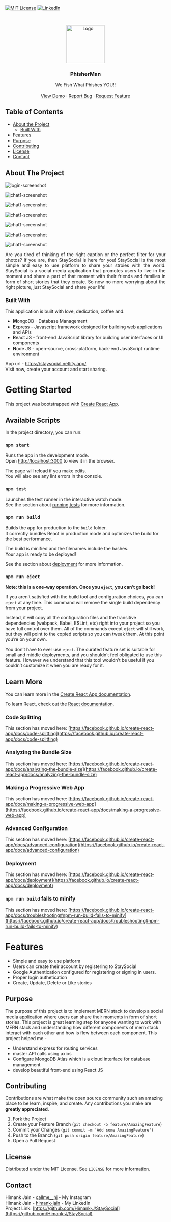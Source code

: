 [![MIT License][license-shield]][license-url]
[![LinkedIn][linkedin-shield]][linkedin-url]


<!-- PROJECT LOGO -->
<br />
<p align="center">
  <a href="https://ibb.co/sC0TMQV">
    <img src="githubimg/Logo006.png" alt="Logo" width="120" height="120">
  </a>

  <h3 align="center">PhisherMan</h3>

  <p align="center">
    We Fish What Phishes YOU!!
    <br />
    <br />
    <a href="https://phisherman-urldetection.herokuapp.com/">View Demo</a>
    ·
    <a href="https://github.com/Himank-J/">Report Bug</a>
    ·
    <a href="https://github.com/Himank-J/">Request Feature</a>
  </p>
</p>

<!-- TABLE OF CONTENTS -->
## Table of Contents

* [About the Project](#about-the-project)
  * [Built With](#built-with)
* [Features](#features)
* [Purpose](#purpose)
* [Contributing](#contributing)
* [License](#license)
* [Contact](#contact)

<!-- ABOUT THE PROJECT -->
## About The Project
![login-screenshot](githubimg/Img1.JPG)

![chat1-screenshot](githubimg/Img2.JPG)

![chat1-screenshot](githubimg/Img3.JPG)

![chat1-screenshot](githubimg/Img4.JPG)

![chat1-screenshot](githubimg/Img5.JPG)

![chat1-screenshot](githubimg/Result1.JPG)

![chat1-screenshot](githubimg/Result2.JPG)
<br />
<p align="justify">Are you tired of thinking of the right caption or the perfect filter for your photos? If you are, then StaySocial is here for you! StaySocial is the most simple and easy to use platform to share your stroies with the world. StaySocial is a social media application that promotes users to live in the moment and share a part of that moment with their friends and families in form of short stories that they create. So now no more worrying about the right picture, just StaySocial and share your life!</p>

### Built With
This application is built with love, dedication, coffee and:
* **M**ongoDB - Database Management
* **E**xpress - Javascript framework designed for building web applications and APIs
* **R**eact JS - front-end JavaScript library for building user interfaces or UI components
* **N**ode JS - open-source, cross-platform, back-end JavaScript runtime environment


App url - https://staysocial.netlify.app/  <br/>
Visit now, create your account and start sharing.

# Getting Started 

This project was bootstrapped with [Create React App](https://github.com/facebook/create-react-app).

## Available Scripts

In the project directory, you can run:

### `npm start`

Runs the app in the development mode.\
Open [http://localhost:3000](http://localhost:3000) to view it in the browser.

The page will reload if you make edits.\
You will also see any lint errors in the console.

### `npm test`

Launches the test runner in the interactive watch mode.\
See the section about [running tests](https://facebook.github.io/create-react-app/docs/running-tests) for more information.

### `npm run build`

Builds the app for production to the `build` folder.\
It correctly bundles React in production mode and optimizes the build for the best performance.

The build is minified and the filenames include the hashes.\
Your app is ready to be deployed!

See the section about [deployment](https://facebook.github.io/create-react-app/docs/deployment) for more information.

### `npm run eject`

**Note: this is a one-way operation. Once you `eject`, you can’t go back!**

If you aren’t satisfied with the build tool and configuration choices, you can `eject` at any time. This command will remove the single build dependency from your project.

Instead, it will copy all the configuration files and the transitive dependencies (webpack, Babel, ESLint, etc) right into your project so you have full control over them. All of the commands except `eject` will still work, but they will point to the copied scripts so you can tweak them. At this point you’re on your own.

You don’t have to ever use `eject`. The curated feature set is suitable for small and middle deployments, and you shouldn’t feel obligated to use this feature. However we understand that this tool wouldn’t be useful if you couldn’t customize it when you are ready for it.

## Learn More

You can learn more in the [Create React App documentation](https://facebook.github.io/create-react-app/docs/getting-started).

To learn React, check out the [React documentation](https://reactjs.org/).

### Code Splitting

This section has moved here: [https://facebook.github.io/create-react-app/docs/code-splitting](https://facebook.github.io/create-react-app/docs/code-splitting)

### Analyzing the Bundle Size

This section has moved here: [https://facebook.github.io/create-react-app/docs/analyzing-the-bundle-size](https://facebook.github.io/create-react-app/docs/analyzing-the-bundle-size)

### Making a Progressive Web App

This section has moved here: [https://facebook.github.io/create-react-app/docs/making-a-progressive-web-app](https://facebook.github.io/create-react-app/docs/making-a-progressive-web-app)

### Advanced Configuration

This section has moved here: [https://facebook.github.io/create-react-app/docs/advanced-configuration](https://facebook.github.io/create-react-app/docs/advanced-configuration)

### Deployment

This section has moved here: [https://facebook.github.io/create-react-app/docs/deployment](https://facebook.github.io/create-react-app/docs/deployment)

### `npm run build` fails to minify

This section has moved here: [https://facebook.github.io/create-react-app/docs/troubleshooting#npm-run-build-fails-to-minify](https://facebook.github.io/create-react-app/docs/troubleshooting#npm-run-build-fails-to-minify)

<!-- Features -->
# Features
* Simple and easy to use platform
* Users can create their account by registering to StaySocial
* Google Authentication configured for registering or signing in users.
* Proper login authetication
* Create, Update, Delete or Like stories 

<!-- Purpose -->
## Purpose 
The purpose of this project is to implement MERN stack to develop a social media application where users can share their moments in form of short stories. This project is great learning step for anyone wanting to work with MERN stack and understanding how different components of mern stack interact with each other and how is flow between each component.
This project helped me - 
* Understand express for routing services
* master API calls using axios
* Configure MongoDB Atlas which is a cloud interface for database management
* develop beautiful front-end using React JS   

<!-- CONTRIBUTING -->
## Contributing

Contributions are what make the open source community such an amazing place to be learn, inspire, and create. Any contributions you make are **greatly appreciated**.

1. Fork the Project
2. Create your Feature Branch (`git checkout -b feature/AmazingFeature`)
3. Commit your Changes (`git commit -m 'Add some AmazingFeature'`)
4. Push to the Branch (`git push origin feature/AmazingFeature`)
5. Open a Pull Request

<!-- LICENSE -->
## License

Distributed under the MIT License. See `LICENSE` for more information.

<!-- CONTACT -->
## Contact

Himank Jain - [callme__hj](https://instagram.com/callme__hj) - My Instagram <br />
Himank Jain - [himank-jain](https://www.linkedin.com/in/himank-jain/) - My LinkedIn  <br />
Project Link: [https://github.com/Himank-J/StaySocial](https://github.com/Himank-J/StaySocial)


<!-- MARKDOWN LINKS & IMAGES -->
<!-- https://www.markdownguide.org/basic-syntax/#reference-style-links -->

[license-shield]: https://img.shields.io/github/license/othneildrew/Best-README-Template.svg?style=flat-square
[license-url]: https://github.com/othneildrew/Best-README-Template/blob/master/LICENSE.txt
[linkedin-shield]: https://img.shields.io/badge/-LinkedIn-black.svg?style=flat-square&logo=linkedin&colorB=555
[linkedin-url]: https://www.linkedin.com/in/himank-jain/
[product-screenshot]: images/search.png

